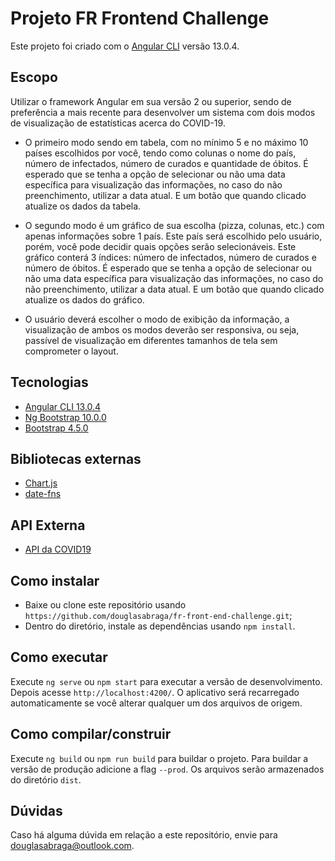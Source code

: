 # Projeto FR Frontend Challenge

Este projeto foi criado com o [Angular CLI](https://github.com/angular/angular-cli) versão 13.0.4.

## Escopo

Utilizar o framework Angular em sua versão 2 ou superior, sendo de preferência a mais recente para desenvolver um sistema com dois modos de visualização de estatísticas acerca do COVID-19.

- O primeiro modo sendo em tabela, com no mínimo 5 e no máximo 10 países escolhidos por você, tendo como colunas o nome do país, número de infectados, número de curados e quantidade de óbitos. É esperado que se tenha a opção de selecionar ou não uma data específica para visualização das informações, no caso do não preenchimento, utilizar a data atual. E um botão que quando clicado atualize os dados da tabela.

- O segundo modo é um gráfico de sua escolha (pizza, colunas, etc.) com apenas informações sobre 1 país. Este país será escolhido pelo usuário, porém, você pode decidir quais opções serão selecionáveis. Este gráfico conterá 3 índices: número de infectados, número de curados e número de óbitos. É esperado que se tenha a opção de selecionar ou não uma data específica para visualização das informações, no caso do não preenchimento, utilizar a data atual. E um botão que quando clicado atualize os dados do gráfico.
- O usuário deverá escolher o modo de exibição da informação, a visualização de ambos os modos deverão ser responsiva, ou seja, passível de visualização em diferentes tamanhos de tela sem comprometer o layout.

## Tecnologias

- [Angular CLI 13.0.4](https://github.com/angular/angular-cli)
- [Ng Bootstrap 10.0.0](https://ng-bootstrap.github.io/#/home)
- [Bootstrap 4.5.0](https://getbootstrap.com/docs/4.5/getting-started/download/)

## Bibliotecas externas

- [Chart.js](https://www.chartjs.org/)
- [date-fns](https://date-fns.org/)

## API Externa

- [API da COVID19](https://documenter.getpostman.com/view/10808728/SzS8rjbc)

## Como instalar

- Baixe ou clone este repositório usando `https://github.com/douglasabraga/fr-front-end-challenge.git`;
- Dentro do diretório, instale as dependências usando `npm install`.

## Como executar

Execute `ng serve` ou `npm start` para executar a versão de desenvolvimento. Depois acesse `http://localhost:4200/`. O aplicativo será recarregado automaticamente se você alterar qualquer um dos arquivos de origem.

## Como compilar/construir

Execute `ng build` ou `npm run build` para buildar o projeto. Para buildar a versão de produção adicione a flag `--prod`. Os arquivos serão armazenados do diretório `dist`.

## Dúvidas
Caso há alguma dúvida em relação a este repositório, envie para douglasabraga@outlook.com.